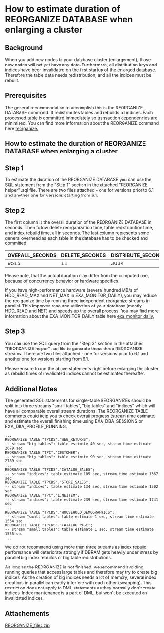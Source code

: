 # How to estimate duration of REORGANIZE DATABASE when enlarging a cluster 
## Background

When you add new nodes to your database cluster (enlargement), those new nodes will not yet have any data. Furthermore, all distribution keys and indices have been invalidated on the first startup of the enlarged database. Therefore the table data needs redistribution, and all the indices must be rebuilt.

## Prerequisites

The general recommendation to accomplish this is the REORGANIZE DATABASE command. It redistributes tables and rebuilds all indices. Each processed table is committed immediately so transaction dependencies are minimized. You can find more information about the REORGANIZE command here [reorganize.](https://docs.exasol.com/sql/reorganize.htm)

## How to estimate the duration of REORGANIZE DATABASE when enlarging a cluster

## Step 1

To estimate the duration of the REORGANIZE DATABASE you can use the SQL statement from the "Step 1" section in the attached "REORGANIZE helper" .sql file. There are two files attached - one for versions prior to 6.1 and another one for versions starting from 6.1.

## Step 2

The first column is the overall duration of the REORGANIZE DATABASE in seconds. Then follow delete reorganization time, table redistribution time, and index rebuild time, all in seconds. The last column represents some general overhead as each table in the database has to be checked and committed.



| OVERALL_SECONDS | DELETE_SECONDS | DISTRIBUTE_SECONDS | INDEX_REBUILD_SECONDS | TABLE_SECONDS |
| --- | --- | --- | --- | --- |
| 9515 | 11 | 3034 | 1000 | 5470 |

Please note, that the actual duration may differ from the computed one, because of concurrency behavior or hardware specifics.

If you have high-performance hardware (several hundred MB/s of HDD_READ_MAX and NET_MAX in EXA_MONITOR_DAILY), you may reduce the reorganize time by running three independent reorganize streams in parallel. This improves resource utilization of your database (mostly HDD_READ and NET) and speeds up the overall process. You may find more information about the EXA_MONITOR_DAILY table here [exa_monitor_daily.](https://docs.exasol.com/sql_references/system_tables/statistical/exa_monitor_daily.htm)

## Step 3

You can use the SQL query from the "Step 3" section in the attached "REORGANIZE helper" .sql file to generate those three REORGANIZE streams. There are two files attached - one for versions prior to 6.1 and another one for versions starting from 6.1.

Please ensure to run the above statements right before enlarging the cluster as rebuild times of invalidated indices cannot be estimated thereafter.

## Additional Notes

The generated SQL statements for single-table REORGANIZEs should be split into three streams "small tables", "big tables" and "indices" which will have all comparable overall stream durations. The REORGANIZE TABLE comments could help you to check overall progress (stream time estimate) and estimate the overall finishing time using EXA_DBA_SESSIONS or EXA_DBA_PROFILE_RUNNING.


```
...
REORGANIZE TABLE "TPCDS"."WEB_RETURNS";                                                        -- stream "big tables": table estimate 40 sec, stream time estimate 2679 sec                 
REORGANIZE TABLE "TPC"."CUSTOMER";                                                             -- stream "big tables": table estimate 90 sec, stream time estimate 2769 sec                 
...
REORGANIZE TABLE "TPCDS"."CATALOG_SALES";                                                      -- stream "indices": table estimate 105 sec, stream time estimate 1367 sec                  
REORGANIZE TABLE "TPCDS"."STORE_SALES";                                                        -- stream "indices": table estimate 134 sec, stream time estimate 1502 sec                  
REORGANIZE TABLE "TPC"."LINEITEM";                                                             -- stream "indices": table estimate 239 sec, stream time estimate 1741 sec                  
...
REORGANIZE TABLE "TPCDS"."HOUSEHOLD_DEMOGRAPHICS";                                             -- stream "small tables": table estimate 1 sec, stream time estimate 1554 sec               
REORGANIZE TABLE "TPCDS"."CATALOG_PAGE";                                                       -- stream "small tables": table estimate 1 sec, stream time estimate 1555 sec               
...

```
We do not recommend using more than three streams as index rebuild performance will deteriorate strongly if DBRAM gets heavily under stress by parallel big index rebuilds or big table redistributions.

As long as the REORGANIZE is not finished, we recommend avoiding running queries that access large tables and therefore may try to create big indices. As the creation of big indices needs a lot of memory, several index creations in parallel can easily interfere with each other (swapping). This restriction does not apply to DML statements as they normally don't create indices. Index maintenance is a part of DML, but won't be executed on invalidated indices.

## Attachements
[REORGANIZE_files.zip](https://github.com/exasol/Public-Knowledgebase/files/9849888/REORGANIZE_files.zip)

